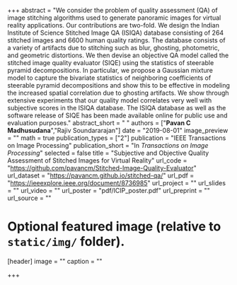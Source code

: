 +++
abstract = "We consider the problem of quality assessment (QA) of image stitching algorithms used to generate panoramic images for virtual reality applications. Our contributions are two-fold. We design the Indian Institute of Science Stitched Image QA (ISIQA) database consisting of 264 stitched images and 6600 human quality ratings. The database consists of a variety of artifacts due to stitching such as blur, ghosting, photometric, and geometric distortions. We then devise an objective QA model called the stitched image quality evaluator (SIQE) using the statistics of steerable pyramid decompositions. In particular, we propose a Gaussian mixture model to capture the bivariate statistics of neighboring coefficients of steerable pyramid decompositions and show this to be effective in modeling the increased spatial correlation due to ghosting artifacts. We show through extensive experiments that our quality model correlates very well with subjective scores in the ISIQA database. The ISIQA database as well as the software release of SIQE has been made available online for public use and evaluation purposes."
abstract_short = " "
authors = ["**Pavan C Madhusudana**","Rajiv Soundararajan"]
date = "2019-08-01"
image_preview = ""
math = true
publication_types = ["2"]
publication = "IEEE Transactions on Image Processing"
publication_short = "In *Transactions on Image Processing*"
selected = false
title = "Subjective and Objective Quality Assessment of Stitched Images for Virtual Reality"
url_code = "https://github.com/pavancm/Stitched-Image-Quality-Evaluator"
url_dataset = "https://pavancm.github.io/stitched-qa/"
url_pdf = "https://ieeexplore.ieee.org/document/8736985"
url_project = ""
url_slides = ""
url_video = ""
url_poster = "pdf/ICIP_poster.pdf"
url_preprint = ""
url_source = ""

# Optional featured image (relative to `static/img/` folder).
[header]
image = ""
caption = ""

+++
